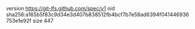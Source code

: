 version https://git-lfs.github.com/spec/v1
oid sha256:a165b5f83c9d34e3d407b838512fb4bcf7b7e58ad6394f041446936753e1e92f
size 447
